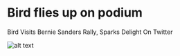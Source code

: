 # Bird flies up on podium

Bird Visits Bernie Sanders Rally, Sparks Delight On Twitter

![alt text](images/bird.jpg "Bird")
